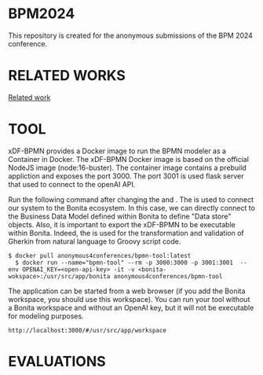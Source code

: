# BPM2024
This repository is created for the anonymous submissions of the BPM 2024 conference.

# RELATED WORKS
<a href="./BPM_2024__Literature_review.pdf">Related work</a>

# TOOL
xDF-BPMN provides a Docker image to run the BPMN modeler as a Container in Docker.
The xDF-BPMN Docker image is based on the official NodeJS image (node:16-buster). The container image contains a prebuild appliction and exposes the port 3000. The port 3001 is used flask server that used to connect to the openAI API.

Run the following command after changing the <openai-key> and <bonita-workspace>. The <bonita-workspace> is used to connect our system to the Bonita ecosystem. In this case, we can directly connect to the Business Data Model defined within Bonita to define "Data store" objects. Also, it is important to export the xDF-BPMN to be executable within Bonita. Indeed, the <openai-key> is used for the transformation and validation of Gherkin from natural language to Groovy script code.

    $ docker pull anonymous4conferences/bpmn-tool:latest
	  $ docker run --name="bpmn-tool" --rm -p 3000:3000 -p 3001:3001  --env OPENAI_KEY=<open-api-key> -it -v <bonita-wokspace>:/usr/src/app/bonita anonymous4conferences/bpmn-tool


The application can be started from a web browser (if you add the Bonita workspace, you should use this workspace). You can run your tool without a Bonita workspace and without an OpenAI key, but it will not be executable for modeling purposes.
    
    http://localhost:3000/#/usr/src/app/workspace

# EVALUATIONS
